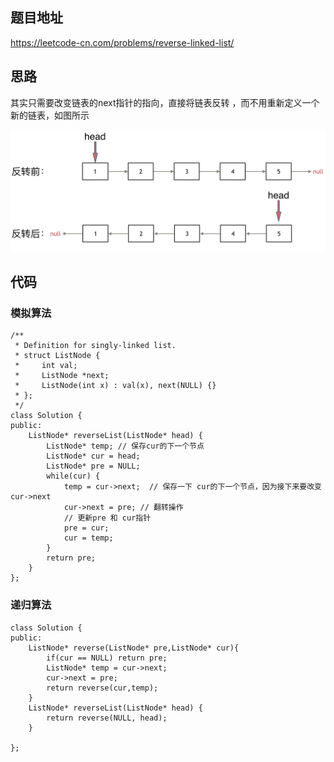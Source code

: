 ## 题目地址 

https://leetcode-cn.com/problems/reverse-linked-list/

## 思路 

其实只需要改变链表的next指针的指向，直接将链表反转 ，而不用重新定义一个新的链表，如图所示

<img src='../pics/206_反转链表.png' width=600> </img></div>

## 代码

### 模拟算法
```
/**
 * Definition for singly-linked list.
 * struct ListNode {
 *     int val;
 *     ListNode *next;
 *     ListNode(int x) : val(x), next(NULL) {}
 * };
 */
class Solution {
public:
    ListNode* reverseList(ListNode* head) {
        ListNode* temp; // 保存cur的下一个节点
        ListNode* cur = head;
        ListNode* pre = NULL;
        while(cur) {
            temp = cur->next;  // 保存一下 cur的下一个节点，因为接下来要改变cur->next
            cur->next = pre; // 翻转操作
            // 更新pre 和 cur指针
            pre = cur;
            cur = temp;
        }
        return pre;
    }
};
```

### 递归算法
```
class Solution {
public:
    ListNode* reverse(ListNode* pre,ListNode* cur){
        if(cur == NULL) return pre;
        ListNode* temp = cur->next;
        cur->next = pre;
        return reverse(cur,temp);
    }
    ListNode* reverseList(ListNode* head) {
        return reverse(NULL, head);
    }

};
```
